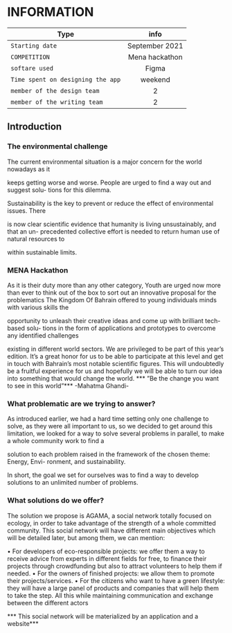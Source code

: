 # INFORMATION
| Type     |      info      | 
|----------|:-------------:|
|`Starting date`| September 2021|
| `COMPETITION` |  Mena hackathon| 
| `softare used` |   Figma   | 
| `Time spent on designing the app` | weekend | 
|`member of the design team`| 2|
|`member of the writing team`|2|
## Introduction
### The environmental challenge
The current environmental situation is a major concern for the world nowadays as it

keeps getting worse and worse. People are urged to find a way out and suggest solu-
tions for this dilemma.

Sustainability is the key to prevent or reduce the effect of environmental issues. There

is now clear scientific evidence that humanity is living unsustainably, and that an un-
precedented collective effort is needed to return human use of natural resources to

within sustainable limits.
### MENA Hackathon
As it is their duty more than any other category, Youth are urged now more than ever
to think out of the box to sort out an innovative proposal for the problematics
The Kingdom Of Bahrain offered to young individuals minds with various skills the

opportunity to unleash their creative ideas and come up with brilliant tech-based solu-
tions in the form of applications and prototypes to overcome any identified challenges

existing in different world sectors.
We are privileged to be part of this year’s edition. It’s a great honor for us to be
able to participate at this level and get in touch with Bahrain’s most notable scientific
figures. This will undoubtedly be a fruitful experience for us and hopefully we will be
able to turn our idea into something that would change the world.
*** ”Be the change you want to see in this world”*** -Mahatma Ghandi-
### What problematic are we trying to answer?
As introduced earlier, we had a hard time setting only one challenge to solve, as they
were all important to us, so we decided to get around this limitation, we looked for a
way to solve several problems in parallel, to make a whole community work to find a

solution to each problem raised in the framework of the chosen theme: Energy, Envi-
ronment, and sustainability.

In short, the goal we set for ourselves was to find a way to develop solutions to an
unlimited number of problems.
### What solutions do we offer?
The solution we propose is AGAMA, a social network totally focused on ecology, in
order to take advantage of the strength of a whole committed community. This social
network will have different main objectives which will be detailed later, but among
them, we can mention:

• For developers of eco-responsible projects: we offer them a way to receive advice
from experts in different fields for free, to finance their projects through crowdfunding
but also to attract volunteers to help them if needed.
• For the owners of finished projects: we allow them to promote their projects/services.
• For the citizens who want to have a green lifestyle: they will have a large panel
of products and companies that will help them to take the step.
All this while maintaining communication and exchange between the different actors

*** This social network will be materialized by an application and a website***
